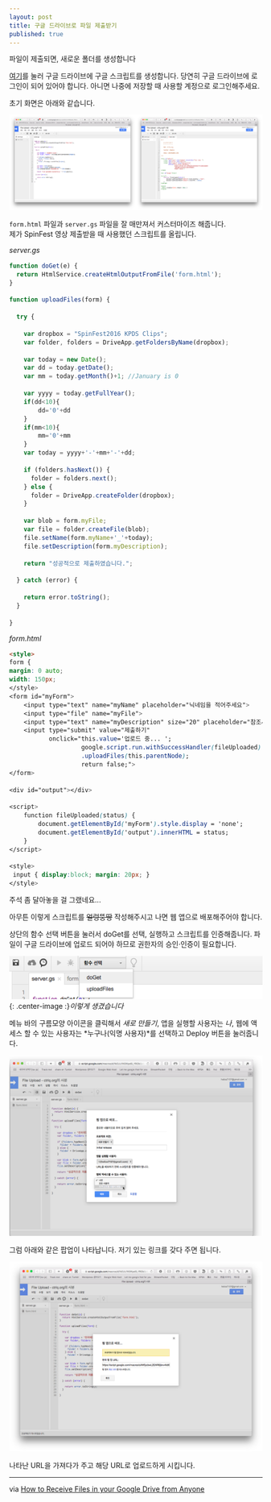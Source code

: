 ```yaml
---
layout: post
title: 구글 드라이브로 파일 제출받기
published: true
---
```

파일이 제출되면, 새로운 폴더를 생성합니다

[여기](https://script.google.com/d/12EnDFZrsfpBubZ9lM7pnHIsn9M49_vyXm0TLBQ_pyx_ViAJH3HXgkoe9/edit?newcopy=true)를 눌러 구글 드라이브에 구글 스크립트를 생성합니다. 당연히 구글 드라이브에 로그인이 되어 있어야 합니다. 아니면 나중에 저장할 때 사용할 계정으로 로그인해주세요.

초기 화면은 아래와 같습니다.

![initial](/Resources/2016-05-31/initial.png)

`form.html` 파일과 `server.gs` 파일을 잘 매만져서 커스터마이즈 해줍니다.  
제가 SpinFest 영상 제출받을 때 사용했던 스크립트를 올립니다.

*server.gs*

```javascript
function doGet(e) {
  return HtmlService.createHtmlOutputFromFile('form.html');
}

function uploadFiles(form) {
  
  try {
    
    var dropbox = "SpinFest2016 KPDS Clips";
    var folder, folders = DriveApp.getFoldersByName(dropbox);
    
    var today = new Date();
    var dd = today.getDate();
    var mm = today.getMonth()+1; //January is 0
    
    var yyyy = today.getFullYear();
    if(dd<10){
        dd='0'+dd
    } 
    if(mm<10){
        mm='0'+mm
    } 
    var today = yyyy+'-'+mm+'-'+dd;
    
    if (folders.hasNext()) {
      folder = folders.next();
    } else {
      folder = DriveApp.createFolder(dropbox);
    }
    
    var blob = form.myFile;    
    var file = folder.createFile(blob);    
    file.setName(form.myName+'_'+today);
    file.setDescription(form.myDescription);
        
    return "성공적으로 제출하였습니다.";
    
  } catch (error) {
    
    return error.toString();
  }
  
}
```

*form.html*

```html
<style>
form {
margin: 0 auto;
width: 150px;
</style>
<form id="myForm">
    <input type="text" name="myName" placeholder="닉네임을 적어주세요">
    <input type="file" name="myFile">
    <input type="text" name="myDescription" size="20" placeholder="참조사항을 적어주세요">
    <input type="submit" value="제출하기" 
           onclick="this.value='업로드 중... ';
                    google.script.run.withSuccessHandler(fileUploaded)
                    .uploadFiles(this.parentNode);
                    return false;">
</form>

<div id="output"></div>

<script>
    function fileUploaded(status) {
        document.getElementById('myForm').style.display = 'none';
        document.getElementById('output').innerHTML = status;
    }
</script>

<style>
 input { display:block; margin: 20px; }
</style>
```

주석 좀 달아놓을 걸 그랬네요... 

아무튼 이렇게 스크립트를 ~~얼렁뚱땅~~ 작성해주시고 나면 웹 앱으로 배포해주어야 합니다.

상단의 함수 선택 버튼을 눌러서 doGet를 선택, 실행하고 스크립트를 인증해줍니다. 파일이 구글 드라이브에 업로드 되어야 하므로 권한자의 승인·인증이 필요합니다. 

![doget](/Resources/2016-05-31/doget.png){: .center-image :}*이렇게 생겼습니다*

메뉴 바의 구름모양 아이콘을 클릭해서 *새로 만들기*, 앱을 실행할 사용자는 *나*, 웹에 액세스 할 수 있는 사용자는 *누구나(익명 사용자)*를 선택하고 Deploy 버튼을 눌러줍니다.

![deploy as web app](/Resources/2016-05-31/deployaswebapp.png)

그럼 아래와 같은 팝업이 나타납니다. 저기 있는 링크를 갖다 주면 됩니다.

![deployed](/Resources/2016-05-31/projectdeployed.png)

나타난 URL을 가져다가 주고 해당 URL로 업로드하게 시킵니다.

- - -

via [How to Receive Files in your Google Drive from Anyone](http://www.labnol.org/internet/receive-files-in-google-drive/19697/)
